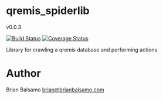 # qremis_spiderlib

v0.0.3

[![Build Status](https://travis-ci.org/bnbalsamo/qremis_spiderlib.svg?branch=master)](https://travis-ci.org/bnbalsamo/qremis_spiderlib) [![Coverage Status](https://coveralls.io/repos/github/bnbalsamo/qremis_spiderlib/badge.svg?branch=master)](https://coveralls.io/github/bnbalsamo/qremis_spiderlib?branch=master)

Library for crawling a qremis database and performing actions

# Author
Brian Balsamo <brian@brianbalsamo.com>
